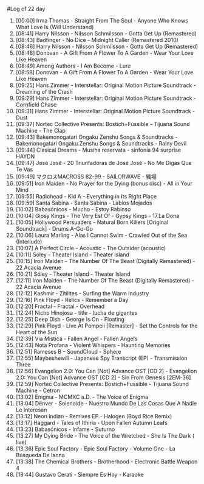 #Log of 22 day

1. [00:00] Irma Thomas - Straight From The Soul - Anyone Who Knows What Love Is (Will Understand)
1. [08:41] Harry Nilsson - Nilsson Schmilsson - Gotta Get Up (Remastered)
1. [08:43] Badfinger - No Dice - Midnight Caller (Remastered 2010)
1. [08:46] Harry Nilsson - Nilsson Schmilsson - Gotta Get Up (Remastered)
1. [08:48] Donovan - A Gift From A Flower To A Garden - Wear Your Love Like Heaven
1. [08:49] Among Authors - I Am Become - Lure
1. [08:58] Donovan - A Gift From A Flower To A Garden - Wear Your Love Like Heaven
1. [09:25] Hans Zimmer - Interstellar: Original Motion Picture Soundtrack - Dreaming of the Crash
1. [09:29] Hans Zimmer - Interstellar: Original Motion Picture Soundtrack - Cornfield Chase
1. [09:31] Hans Zimmer - Interstellar: Original Motion Picture Soundtrack - Dust
1. [09:37] Nortec Collective Presents: Bostich+Fussible - Tijuana Sound Machine - The Clap
1. [09:43] Bakemonogatari Ongaku Zenshu Songs & Soundtracks - Bakemonogatari Ongaku Zenshu Songs & Soundtracks - Rainy Devil
1. [09:44] Clasical Dreams - Musiha reservata - sinfonia 94 surprise HAYDN
1. [09:47] José José - 20 Triunfadoras de José José - No Me Digas Que Te Vas
1. [09:49] マクロスMACROSS 82-99 - SAILORWAVE - 戦場
1. [09:51] Iron Maiden - No Prayer for the Dying (bonus disc) - All in Your Mind
1. [09:55] Radiohead - Kid A - Everything in Its Right Place
1. [09:59] Santa Sabina - Santa Sabina - Labios Mojados
1. [10:02] Babasónicos - Mucho - Estoy Rabioso
1. [10:04] Gipsy Kings - The Very Est Of - Gypsy Kings - 17.La Dona
1. [10:05] Hollywood Persuaders - Natural Born Killers [Original Soundtrack] - Drums A-Go-Go
1. [10:06] Laura Marling - Alas I Cannot Swim - Crawled Out of the Sea (Interlude)
1. [10:07] A Perfect Circle - Acoustic - The Outsider (acoustic)
1. [10:11] Sóley - Theater Island - Theater Island
1. [10:15] Iron Maiden - The Number Of The Beast (Digitally Remastered) - 22 Acacia Avenue
1. [10:21] Sóley - Theater Island - Theater Island
1. [12:11] Iron Maiden - The Number Of The Beast (Digitally Remastered) - 22 Acacia Avenue
1. [12:12] Kashmir - Zitilites - Surfing the Warm Industry
1. [12:16] Pink Floyd - Relics - Remember a Day
1. [12:20] Fractal - Fractal - Overhead
1. [12:24] Nicho Hinojosa - title - lucha de gigantes
1. [12:25] Deep Dish - George Is On - Floating
1. [12:29] Pink Floyd - Live At Pompeii [Remaster] - Set the Controls for the Heart of the Sun
1. [12:39] Via Mistica - Fallen Angel - Fallen Angels
1. [12:43] Nota Profana - Violent Whispers - Haunting Memories
1. [12:51] Rameses B - SoundCloud - Sphere
1. [12:55] Maybeshewill - Japanese Spy Transcript (EP) - Transmission Three
1. [12:56] Evangelion 2.0: You Can [Not] Advance OST [CD 2] - Evangelion 2.0: You Can [Not] Advance OST [CD 2] - Sin From Genesis [2EM-36]
1. [12:59] Nortec Collective Presents: Bostich+Fussible - Tijuana Sound Machine - Cetron
1. [13:02] Enigma - MCMXC a.D. - The Voice of Enigma
1. [13:04] Dënver - Solenoide - Nuestro Mundo De Las Cosas Que A Nadie Le Interesan
1. [13:12] Neon Indian - Remixes EP - Halogen (Boyd Rice Remix)
1. [13:17] Haggard - Tales of Ithiria - Upon Fallen Autumn Leafs
1. [13:23] Babasónicos - Infame - Suturno
1. [13:27] My Dying Bride - The Voice of the Wretched - She Is The Dark ( live)
1. [13:36] Epic Soul Factory - Epic Soul Factory - Volume One - La Búsqueda De Ianna
1. [13:38] The Chemical Brothers - Brotherhood - Electronic Battle Weapon 4
1. [13:44] Gustavo Cerati - Siempre Es Hoy - Karaoke
